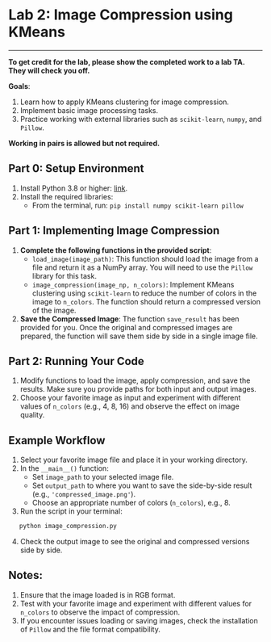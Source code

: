 # Lab 2: Image Compression using KMeans

---

**To get credit for the lab, please show the completed work to a lab TA. They will check you off.**

**Goals**:

1. Learn how to apply KMeans clustering for image compression.
2. Implement basic image processing tasks.
3. Practice working with external libraries such as `scikit-learn`, `numpy`, and `Pillow`.

**Working in pairs is allowed but not required.**

## Part 0: Setup Environment

1. Install Python 3.8 or higher: [link](https://python.org/downloads).
2. Install the required libraries:
    - From the terminal, run: `pip install numpy scikit-learn pillow`

## Part 1: Implementing Image Compression

1. **Complete the following functions in the provided script**:
    - `load_image(image_path)`: This function should load the image from a file and return it as a NumPy array. You will need to use the `Pillow` library for this task.
    - `image_compression(image_np, n_colors)`: Implement KMeans clustering using `scikit-learn` to reduce the number of colors in the image to `n_colors`. The function should return a compressed version of the image.
2. **Save the Compressed Image**: The function `save_result` has been provided for you. Once the original and compressed images are prepared, the function will save them side by side in a single image file.

## Part 2: Running Your Code

1. Modify functions to load the image, apply compression, and save the results. Make sure you provide paths for both input and output images.
2. Choose your favorite image as input and experiment with different values of `n_colors` (e.g., 4, 8, 16) and observe the effect on image quality.

## Example Workflow

1. Select your favorite image file and place it in your working directory.
2. In the `__main__()` function:
    - Set `image_path` to your selected image file.
    - Set `output_path` to where you want to save the side-by-side result (e.g., `'compressed_image.png'`).
    - Choose an appropriate number of colors (`n_colors`), e.g., 8.
3. Run the script in your terminal:
   
``` bash
   python image_compression.py
```

4. Check the output image to see the original and compressed versions side by side.

## Notes:

1. Ensure that the image loaded is in RGB format.
2. Test with your favorite image and experiment with different values for `n_colors` to observe the impact of compression.
3. If you encounter issues loading or saving images, check the installation of `Pillow` and the file format compatibility.

